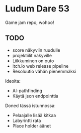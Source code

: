 # Ludum Dare 53

Game jam repo, wohoo!

## TODO

- score näkyviin ruudulle
- projektiilit näkyville
- Liikkuminen on outo
- itch.io web release pipeline
- Resoluutio vähän pienemmäksi

Ideoita:
- AI-pathfinding
- Käytä json endpointtia


Doned tässä istunnossa: 
- Pelaajalle lisää kitkaa
- Labyrintti rata
- Place holder äänet

